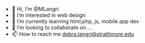 - 👋 Hi, I’m @MLangri
- 👀 I’m interested in web design
- 🌱 I’m currently learning html,php, js, mobile app dev
- 💞️ I’m looking to collaborate on ...
- 📫 How to reach me debra.langri@strathmore.edu

<!---
MLangri/MLangri is a ✨ special ✨ repository because its `README.md` (this file) appears on your GitHub profile.
You can click the Preview link to take a look at your changes.
--->
